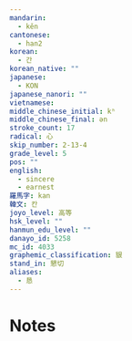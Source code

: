 ```yaml
---
mandarin:
  - kěn
cantonese:
  - han2
korean:
  - 간
korean_native: ""
japanese:
  - KON
japanese_nanori: ""
vietnamese:
middle_chinese_initial: kʰ
middle_chinese_final: ən
stroke_count: 17
radical: 心
skip_number: 2-13-4
grade_level: 5
pos: ""
english:
  - sincere
  - earnest
羅馬字: kan
韓文: 칸
joyo_level: 高等
hsk_level: ""
hanmun_edu_level: ""
danayo_id: 5258
mc_id: 4033
graphemic_classification: 貇
stand_in: 懇切
aliases:
  - 恳
---
```


# Notes
